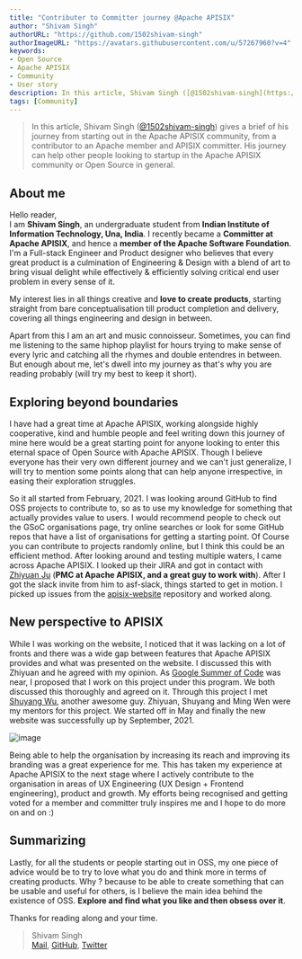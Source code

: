 ```yaml
---
title: "Contributer to Committer journey @Apache APISIX"
author: "Shivam Singh"
authorURL: "https://github.com/1502shivam-singh"
authorImageURL: "https://avatars.githubusercontent.com/u/57267960?v=4"
keywords:
- Open Source
- Apache APISIX
- Community
- User story
description: In this article, Shivam Singh ([@1502shivam-singh](https://github.com/1502shivam-singh)) gives a brief of his journey from starting out in the Apache APISIX community, from a contributor to an Apache member and APISIX committer. His journey can help other people looking to startup in the Apache APISIX community or Open Source in general.
tags: [Community]
---
```


> In this article, Shivam Singh ([@1502shivam-singh](https://github.com/1502shivam-singh)) gives a brief of his journey from starting out in the Apache APISIX community, from a contributor to an Apache member and APISIX committer. His journey can help other people looking to startup in the Apache APISIX community or Open Source in general.
<!--truncate-->

## About me

Hello reader,<br/>
I am **Shivam Singh**, an undergraduate student from **Indian Institute of Information Technology, Una, India**. I recently became a **Committer at Apache APISIX**, and hence a **member of the Apache Software Foundation**. I'm a Full-stack Engineer and Product designer who believes that every great product is a culmination of Engineering & Design with a blend of art to bring visual delight while effectively & efficiently solving critical end user problem in every sense of it.

My interest lies in all things creative and **love to create products**, starting straight from bare conceptualisation till product completion and delivery, covering all things engineering and design in between.

Apart from this I am an art and music connoisseur. Sometimes, you can find me listening to the same hiphop playlist for hours trying to make sense of every lyric and catching all the rhymes and double entendres in between. But enough about me, let's dwell into my journey as that's why you are reading probably (will try my best to keep it short).

## Exploring beyond boundaries

I have had a great time at Apache APISIX, working alongside highly cooperative, kind and humble people and feel writing down this journey of mine here would be a great starting point for anyone looking to enter this eternal space of Open Source with Apache APISIX. Though I believe everyone has their very own different journey and we can't just generalize, I will try to mention some points along that can help anyone irrespective, in easing their exploration struggles.

So it all started from February, 2021. I was looking around GitHub to find OSS projects to contribute to, so as to use my knowledge for something that actually provides value to users. I would recommend people to check out the GSoC organisations page, try online searches or look for some GitHub repos that have a list of organisations for getting a starting point. Of Course you can contribute to projects randomly online, but I think this could be an efficient method. After looking around and testing multiple waters, I came across Apache APISIX. I looked up their JIRA and got in contact with [Zhiyuan Ju](https://github.com/juzhiyuan) (**PMC at Apache APISIX, and a great guy to work with**). After I got the slack invite from him to asf-slack, things started to get in motion. I picked up issues from the [apisix-website](https://github.com/apache/apisix-website) repository and worked along.

## New perspective to APISIX

While I was working on the website, I noticed that it was lacking on a lot of fronts and there was a wide gap between features that Apache APISIX provides and what was presented on the website. I discussed this with Zhiyuan and he agreed with my opinion. As [Google Summer of Code](https://summerofcode.withgoogle.com/archive/) was near, I proposed that I work on this project under this program. We both discussed this thoroughly and agreed on it. Through this project I met [Shuyang Wu](http://github.com/yiyiyimu), another awesome guy. Zhiyuan, Shuyang and Ming Wen were my mentors for this project. We started off in May and finally the new website was successfully up by September, 2021.

![image](https://static.apiseven.com/202108/1637932868348-92a9ab4c-f5ef-4141-b026-3fec13a2e3dc.png)

Being able to help the organisation by increasing its reach and improving its branding was a great experience for me. This has taken my experience at Apache APISIX to the next stage where I actively contribute to the organisation in areas of UX Engineering (UX Design + Frontend engineering), product and growth. My efforts being recognised and getting voted for a member and committer truly inspires me and I hope to do more on and on :)

## Summarizing

Lastly, for all the students or people starting out in OSS, my one piece of advice would be to try to love what you do and think more in terms of creating products. Why ? because to be able to create something that can be usable and useful for others, is I believe the main idea behind the existence of OSS. **Explore and find what you like and then obsess over it**.

Thanks for reading along and your time.
> Shivam Singh<br/>
> [Mail](mailto:singhsh@apache.org), [GitHub](https://github.com/1502shivam-singh/), [Twitter](https://twitter.com/Shivam15_)
